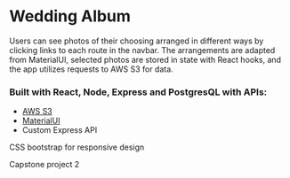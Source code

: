 # Wedding Album

Users can see photos of their choosing arranged in different ways by clicking links to each route in the navbar. The arrangements are adapted from MaterialUI, selected photos are stored in state with React hooks, and the app utilizes requests to AWS S3 for data. 

### Built with React, Node, Express and PostgresQL with APIs:

- [AWS S3](https://aws.amazon.com/s3/)
- [MaterialUI](https://material-ui.com/)
- Custom Express API 

CSS bootstrap for responsive design

Capstone project 2
